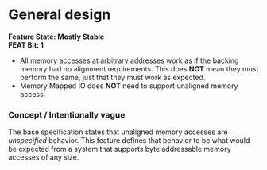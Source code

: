 # General design

**Feature State: Mostly Stable**  
**FEAT Bit: 1**

* All memory accesses at arbitrary addresses work as if the backing memory had no alignment requirements. This does **NOT** mean they must perform the same, just that they must work as expected.
* Memory Mapped IO does **NOT** need to support unaligned memory access.

### Concept / Intentionally vague

The base specification states that unaligned memory accesses are _unspecified_ behavior. This feature defines that behavior to be what would be expected from a system that supports byte addressable memory accesses of any size.
